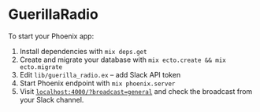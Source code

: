 # GuerillaRadio

To start your Phoenix app:

  1. Install dependencies with `mix deps.get`
  2. Create and migrate your database with `mix ecto.create && mix ecto.migrate`
  3. Edit `lib/guerilla_radio.ex` – add Slack API token
  4. Start Phoenix endpoint with `mix phoenix.server`
  5. Visit [`localhost:4000/?broadcast=general`](http://localhost:4000/?broadcast=general) and check the broadcast from your Slack channel.